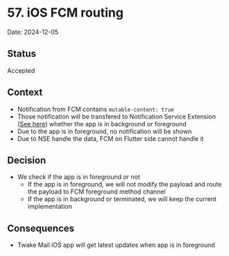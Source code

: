 # 57. iOS FCM routing

Date: 2024-12-05

## Status

Accepted

## Context

- Notification from FCM contains `mutable-content: true`
- Those notification will be transfered to Notification Service Extension ([See here](https://developer.apple.com/documentation/usernotifications/modifying-content-in-newly-delivered-notifications#Configure-the-payload-for-the-remote-notification)) whether the app is in background or foreground
- Due to the app is in foreground, no notification will be shown
- Due to NSE handle the data, FCM on Flutter side cannot handle it

## Decision

- We check if the app is in foreground or not
  - If the app is in foreground, we will not modify the payload and route the payload to FCM foreground method channel
  - If the app is in background or terminated, we will keep the current implementation

## Consequences

- Twake Mail iOS app will get latest updates when app is in foreground
